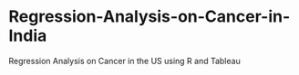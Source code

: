 # Regression-Analysis-on-Cancer-in-India
Regression Analysis on Cancer in the US using R and Tableau
